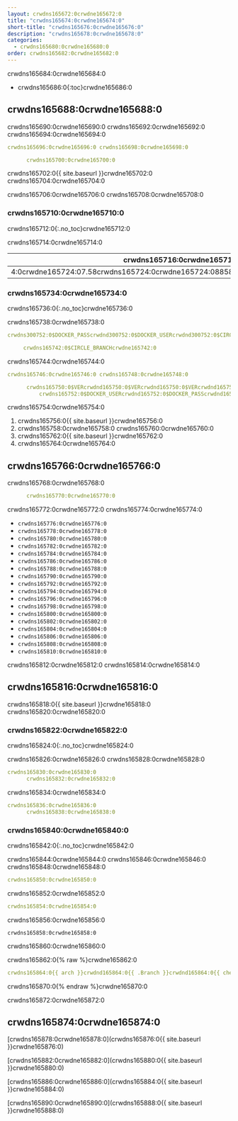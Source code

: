 ```yaml
---
layout: crwdns165672:0crwdne165672:0
title: "crwdns165674:0crwdne165674:0"
short-title: "crwdns165676:0crwdne165676:0"
description: "crwdns165678:0crwdne165678:0"
categories:
  - crwdns165680:0crwdne165680:0
order: crwdns165682:0crwdne165682:0
---
```


crwdns165684:0crwdne165684:0

- crwdns165686:0{:toc}crwdne165686:0

## crwdns165688:0crwdne165688:0

crwdns165690:0crwdne165690:0 crwdns165692:0crwdne165692:0 crwdns165694:0crwdne165694:0

```yaml
crwdns165696:0crwdne165696:0 crwdns165698:0crwdne165698:0

      crwdns165700:0crwdne165700:0
```

crwdns165702:0{{ site.baseurl }}crwdne165702:0 crwdns165704:0crwdne165704:0

crwdns165706:0crwdne165706:0 crwdns165708:0crwdne165708:0

### crwdns165710:0crwdne165710:0

crwdns165712:0{:.no_toc}crwdne165712:0

crwdns165714:0crwdne165714:0

| crwdns165716:0crwdne165716:0                                                       | crwdns165718:0crwdne165718:0 | crwdns165720:0crwdne165720:0 | crwdns165722:0crwdne165722:0 |
| ---------------------------------------------------------------------------------- | ---------------------------- | ---------------------------- | ---------------------------- |
| 4:0crwdne165724:07.58crwdns165724:0crwdne165724:088585crwdns165724:0crwdne165724:0 | crwdns165726:0crwdne165726:0 | crwdns165728:0crwdne165728:0 | crwdns165730:0crwdne165730:0 | crwdns165732:0crwdne165732:0 

### crwdns165734:0crwdne165734:0

crwdns165736:0{:.no_toc}crwdne165736:0

crwdns165738:0crwdne165738:0

```yaml
crwdns300752:0$DOCKER_PASScrwdnd300752:0$DOCKER_USERcrwdnd300752:0$CIRCLE_BRANCHcrwdne300752:0

     crwdns165742:0$CIRCLE_BRANCHcrwdne165742:0
```

crwdns165744:0crwdne165744:0

```yaml
crwdns165746:0crwdne165746:0 crwdns165748:0crwdne165748:0

      crwdns165750:0$VERcrwdnd165750:0$VERcrwdnd165750:0$VERcrwdnd165750:0$CIRCLE_BUILD_NUMcrwdnd165750:0$TAGcrwdne165750:0     
          crwdns165752:0$DOCKER_USERcrwdnd165752:0$DOCKER_PASScrwdnd165752:0$TAGcrwdne165752:0
```

crwdns165754:0crwdne165754:0

1. crwdns165756:0{{ site.baseurl }}crwdne165756:0
2. crwdns165758:0crwdne165758:0 crwdns165760:0crwdne165760:0
3. crwdns165762:0{{ site.baseurl }}crwdne165762:0
4. crwdns165764:0crwdne165764:0

## crwdns165766:0crwdne165766:0

crwdns165768:0crwdne165768:0

```yaml
      crwdns165770:0crwdne165770:0
```

crwdns165772:0crwdne165772:0 crwdns165774:0crwdne165774:0

- `crwdns165776:0crwdne165776:0`
- `crwdns165778:0crwdne165778:0`
- `crwdns165780:0crwdne165780:0`
- `crwdns165782:0crwdne165782:0`
- `crwdns165784:0crwdne165784:0`
- `crwdns165786:0crwdne165786:0`
- `crwdns165788:0crwdne165788:0`
- `crwdns165790:0crwdne165790:0`
- `crwdns165792:0crwdne165792:0`
- `crwdns165794:0crwdne165794:0`
- `crwdns165796:0crwdne165796:0`
- `crwdns165798:0crwdne165798:0`
- `crwdns165800:0crwdne165800:0`
- `crwdns165802:0crwdne165802:0`
- `crwdns165804:0crwdne165804:0`
- `crwdns165806:0crwdne165806:0`
- `crwdns165808:0crwdne165808:0`
- `crwdns165810:0crwdne165810:0`

<!---
Consult the [Stable releases](https://download.docker.com/linux/static/stable/x86_64/) or [Edge releases](https://download.docker.com/linux/static/edge/x86_64/) for the full list of supported versions.
--->

crwdns165812:0crwdne165812:0 crwdns165814:0crwdne165814:0

## crwdns165816:0crwdne165816:0

crwdns165818:0{{ site.baseurl }}crwdne165818:0 crwdns165820:0crwdne165820:0

### crwdns165822:0crwdne165822:0

crwdns165824:0{:.no_toc}crwdne165824:0

crwdns165826:0crwdne165826:0 crwdns165828:0crwdne165828:0

```yaml
crwdns165830:0crwdne165830:0
      crwdns165832:0crwdne165832:0
```

crwdns165834:0crwdne165834:0

```yaml
crwdns165836:0crwdne165836:0
      crwdns165838:0crwdne165838:0
```

### crwdns165840:0crwdne165840:0

crwdns165842:0{:.no_toc}crwdne165842:0

crwdns165844:0crwdne165844:0 crwdns165846:0crwdne165846:0 crwdns165848:0crwdne165848:0

```yaml
crwdns165850:0crwdne165850:0
```

crwdns165852:0crwdne165852:0

```yaml
crwdns165854:0crwdne165854:0
```

crwdns165856:0crwdne165856:0

    crwdns165858:0crwdne165858:0
    

crwdns165860:0crwdne165860:0

crwdns165862:0{% raw %}crwdne165862:0

```yaml
crwdns165864:0{{ arch }}crwdnd165864:0{{ .Branch }}crwdnd165864:0{{ checksum "Gemfile.lock" }}crwdnd165864:0{{ arch }}crwdnd165864:0{{ .Branch }}crwdnd165864:0{{ arch }}crwdnd165864:0$CACHE_PATHcrwdnd165864:0$NAMEcrwdnd165864:0$CACHE_PATHcrwdne165864:0 crwdns165866:0$NAMEcrwdnd165866:0$NAMEcrwdnd165866:0$NAMEcrwdnd165866:0$NAMEcrwdnd165866:0$NAMEcrwdnd165866:0$NAMEcrwdne165866:0 crwdns165868:0$CACHE_PATHcrwdnd165868:0$NAMEcrwdnd165868:0{{ arch }}crwdnd165868:0{{ .Branch }}crwdnd165868:0{{ checksum "Gemfile.lock" }}crwdne165868:0
```

crwdns165870:0{% endraw %}crwdne165870:0

crwdns165872:0crwdne165872:0

## crwdns165874:0crwdne165874:0

[crwdns165878:0crwdne165878:0](crwdns165876:0{{ site.baseurl }}crwdne165876:0)

[crwdns165882:0crwdne165882:0](crwdns165880:0{{ site.baseurl }}crwdne165880:0)

[crwdns165886:0crwdne165886:0](crwdns165884:0{{ site.baseurl }}crwdne165884:0)

[crwdns165890:0crwdne165890:0](crwdns165888:0{{ site.baseurl }}crwdne165888:0)